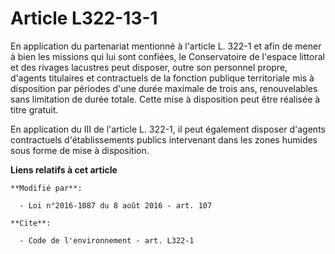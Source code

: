 # Article L322-13-1

En application du partenariat mentionné à l'article L. 322-1 et afin de mener à bien les missions qui lui sont confiées, le
Conservatoire de l'espace littoral et des rivages lacustres peut disposer, outre son personnel propre, d'agents titulaires et
contractuels de la fonction publique territoriale mis à disposition par périodes d'une durée maximale de trois ans,
renouvelables sans limitation de durée totale. Cette mise à disposition peut être réalisée à titre gratuit. 

En application du III de l'article L. 322-1, il peut également disposer d'agents contractuels d'établissements publics
intervenant dans les zones humides sous forme de mise à disposition.

**Liens relatifs à cet article**

	**Modifié par**:

	  - Loi n°2016-1087 du 8 août 2016 - art. 107

	**Cite**:

	  - Code de l'environnement - art. L322-1
